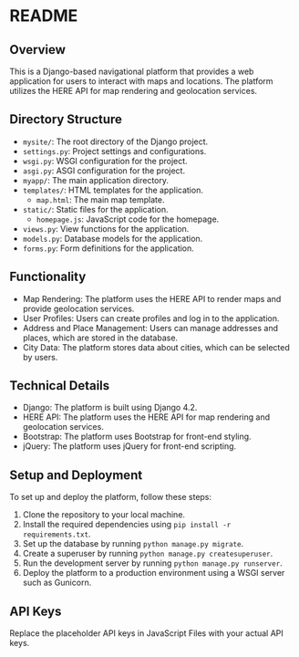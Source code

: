 # README
## Overview

This is a Django-based navigational platform that provides a web application for users to interact with maps and locations. The platform utilizes the HERE API for map rendering and geolocation services.

## Directory Structure

- `mysite/`: The root directory of the Django project.
- `settings.py`: Project settings and configurations.
- `wsgi.py`: WSGI configuration for the project.
- `asgi.py`: ASGI configuration for the project.
- `myapp/`: The main application directory.
- `templates/`: HTML templates for the application.
  - `map.html`: The main map template.
- `static/`: Static files for the application.
  - `homepage.js`: JavaScript code for the homepage.
- `views.py`: View functions for the application.
- `models.py`: Database models for the application.
- `forms.py`: Form definitions for the application.

## Functionality

- Map Rendering: The platform uses the HERE API to render maps and provide geolocation services.
- User Profiles: Users can create profiles and log in to the application.
- Address and Place Management: Users can manage addresses and places, which are stored in the database.
- City Data: The platform stores data about cities, which can be selected by users.

## Technical Details

- Django: The platform is built using Django 4.2.
- HERE API: The platform uses the HERE API for map rendering and geolocation services.
- Bootstrap: The platform uses Bootstrap for front-end styling.
- jQuery: The platform uses jQuery for front-end scripting.

## Setup and Deployment

To set up and deploy the platform, follow these steps:

1. Clone the repository to your local machine.
2. Install the required dependencies using `pip install -r requirements.txt`.
3. Set up the database by running `python manage.py migrate`.
4. Create a superuser by running `python manage.py createsuperuser`.
5. Run the development server by running `python manage.py runserver`.
6. Deploy the platform to a production environment using a WSGI server such as Gunicorn.

## API Keys

Replace the placeholder API keys in JavaScript Files with your actual API keys.
